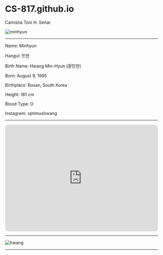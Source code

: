 # CS-817.github.io
Camisha Toni H. Señar

![minhyun](https://phinf.wevpstatic.net/MjAyMzEyMDZfMjIw/MDAxNzAxODQwMDYxNTQw.kj6uGye7eMkKj3ZjnAeSB5kGa_mCd1qNMRCC_5ERs9gg.Q6yA331zPhtTJhkS44GgZzXXoouk9TSN0AhcefkzQ60g.JPEG/Weverse_83980.jpg?type=s704_704_stopgif)

---
Name: Minhyun

Hangul: 민현

Birth Name: Hwang Min-Hyun (황민현)

Born: August 9, 1995

Birthplace: Busan, South Korea

Height: 181 cm

Blood Type: O

Instagram: optimushwang

---

<iframe style="border-radius:12px" src="https://open.spotify.com/embed/playlist/4e30FPH2lrygWyH4FitPIi?utm_source=generator" width="100%" height="352" frameBorder="0" allowfullscreen="" allow="autoplay; clipboard-write; encrypted-media; fullscreen; picture-in-picture" loading="lazy"></iframe>

---

![hwang](https://phinf.wevpstatic.net/MjAyMzExMThfMjUy/MDAxNzAwMzE0ODY3NzM4.HVZ13ACPxtl02fkTCUSTs7yQgdJLn3XmJvMZtLPUc34g.P1WDz_80uUS8hBEAPsm4mxVYWkJSo5NQqULHZUM7-LEg.JPEG/image.jpg?type=e1920)

---
